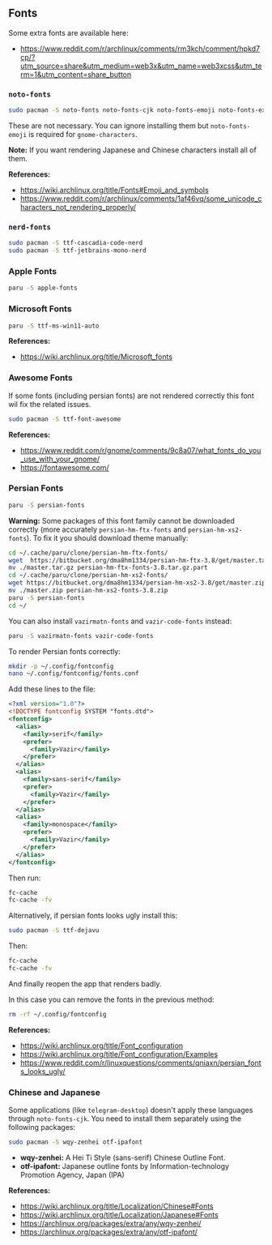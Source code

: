## Fonts

Some extra fonts are available here:

- <https://www.reddit.com/r/archlinux/comments/rm3kch/comment/hpkd7cp/?utm_source=share&utm_medium=web3x&utm_name=web3xcss&utm_term=1&utm_content=share_button>

### `noto-fonts`

```bash
sudo pacman -S noto-fonts noto-fonts-cjk noto-fonts-emoji noto-fonts-extra
```

These are not necessary. You can ignore installing them but `noto-fonts-emoji` is required for `gnome-characters`.

**Note:** If you want rendering Japanese and Chinese characters install all of them.

**References:**

- <https://wiki.archlinux.org/title/Fonts#Emoji_and_symbols>
- <https://www.reddit.com/r/archlinux/comments/1af46vq/some_unicode_characters_not_rendering_properly/>

### `nerd-fonts`

```bash
sudo pacman -S ttf-cascadia-code-nerd
sudo pacman -S ttf-jetbrains-mono-nerd
```

### Apple Fonts

```bash
paru -S apple-fonts
```

### Microsoft Fonts

```bash
paru -S ttf-ms-win11-auto
```

**References:**

- <https://wiki.archlinux.org/title/Microsoft_fonts>

### Awesome Fonts

If some fonts (including persian fonts) are not rendered correctly this font wil fix the related issues.

```bash
sudo pacman -S ttf-font-awesome
```

**References:**

- <https://www.reddit.com/r/gnome/comments/9c8a07/what_fonts_do_you_use_with_your_gnome/>
- <https://fontawesome.com/>

### Persian Fonts

```bash
paru -S persian-fonts
```

**Warning:** Some packages of this font family cannot be downloaded correctly (more accurately `persian-hm-ftx-fonts` and `persian-hm-xs2-fonts`). To fix it you should download theme manually:

```bash
cd ~/.cache/paru/clone/persian-hm-ftx-fonts/
wget  https://bitbucket.org/dma8hm1334/persian-hm-ftx-3.8/get/master.tar.gz
mv ./master.tar.gz persian-hm-ftx-fonts-3.8.tar.gz.part
cd ~/.cache/paru/clone/persian-hm-xs2-fonts/
wget https://bitbucket.org/dma8hm1334/persian-hm-xs2-3.8/get/master.zip
mv ./master.zip persian-hm-xs2-fonts-3.8.zip
paru -S persian-fonts
cd ~/
```

You can also install `vazirmatn-fonts` and `vazir-code-fonts` instead:

```bash
paru -S vazirmatn-fonts vazir-code-fonts
```

To render Persian fonts correctly:

```bash
mkdir -p ~/.config/fontconfig
nano ~/.config/fontconfig/fonts.conf
```

Add these lines to the file:

```xml
<?xml version="1.0"?>
<!DOCTYPE fontconfig SYSTEM "fonts.dtd">
<fontconfig>
  <alias>
    <family>serif</family>
    <prefer>
      <family>Vazir</family>
    </prefer>
  </alias>
  <alias>
    <family>sans-serif</family>
    <prefer>
      <family>Vazir</family>
    </prefer>
  </alias>
  <alias>
    <family>monospace</family>
    <prefer>
      <family>Vazir</family>
    </prefer>
  </alias>
</fontconfig>
```

Then run:

```bash
fc-cache
fc-cache -fv
```

Alternatively, if persian fonts looks ugly install this:

```bash
sudo pacman -S ttf-dejavu
```

Then:

```bash
fc-cache
fc-cache -fv
```

And finally reopen the app that renders badly.

In this case you can remove the fonts in the previous method:

```bash
rm -rf ~/.config/fontconfig
```

**References:**

- <https://wiki.archlinux.org/title/Font_configuration>
- <https://wiki.archlinux.org/title/Font_configuration/Examples>
- <https://www.reddit.com/r/linuxquestions/comments/qniaxn/persian_fonts_looks_ugly/>

### Chinese and Japanese

Some applications (like `telegram-desktop`) doesn't apply these languages through `noto-fonts-cjk`. You need to install them separately using the following packages:

```bash
sudo pacman -S wqy-zenhei otf-ipafont
```

- **wqy-zenhei:** A Hei Ti Style (sans-serif) Chinese Outline Font.
- **otf-ipafont:** Japanese outline fonts by Information-technology Promotion Agency, Japan (IPA)

**References:**

- <https://wiki.archlinux.org/title/Localization/Chinese#Fonts>
- <https://wiki.archlinux.org/title/Localization/Japanese#Fonts>
- <https://archlinux.org/packages/extra/any/wqy-zenhei/>
- <https://archlinux.org/packages/extra/any/otf-ipafont/>
